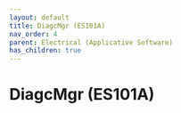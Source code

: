 ```yaml
---
layout: default
title: DiagcMgr (ES101A)
nav_order: 4
parent: Electrical (Applicative Software)
has_children: true
---
```

# DiagcMgr (ES101A)
